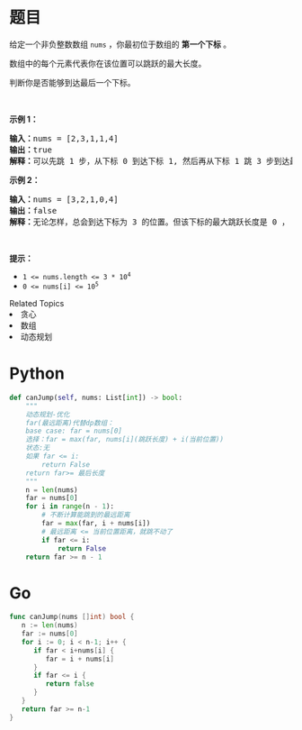 # 题目
<p>给定一个非负整数数组 <code>nums</code> ，你最初位于数组的 <strong>第一个下标</strong> 。</p>

<p>数组中的每个元素代表你在该位置可以跳跃的最大长度。</p>

<p>判断你是否能够到达最后一个下标。</p>

<p> </p>

<p><strong>示例 1：</strong></p>

<pre>
<strong>输入：</strong>nums = [2,3,1,1,4]
<strong>输出：</strong>true
<strong>解释：</strong>可以先跳 1 步，从下标 0 到达下标 1, 然后再从下标 1 跳 3 步到达最后一个下标。
</pre>

<p><strong>示例 2：</strong></p>

<pre>
<strong>输入：</strong>nums = [3,2,1,0,4]
<strong>输出：</strong>false
<strong>解释：</strong>无论怎样，总会到达下标为 3 的位置。但该下标的最大跳跃长度是 0 ， 所以永远不可能到达最后一个下标。
</pre>

<p> </p>

<p><strong>提示：</strong></p>

<ul>
	<li><code>1 <= nums.length <= 3 * 10<sup>4</sup></code></li>
	<li><code>0 <= nums[i] <= 10<sup>5</sup></code></li>
</ul>
<div><div>Related Topics</div><div><li>贪心</li><li>数组</li><li>动态规划</li></div></div>

# Python

```python
def canJump(self, nums: List[int]) -> bool:
    """
    动态规划-优化
    far(最远距离)代替dp数组：
    base case: far = nums[0]
    选择：far = max(far, nums[i](跳跃长度) + i(当前位置))
    状态:无
    如果 far <= i:
        return False
    return far>= 最后长度
    """
    n = len(nums)
    far = nums[0]
    for i in range(n - 1):
        # 不断计算能跳到的最远距离
        far = max(far, i + nums[i])
        # 最远距离 <= 当前位置距离，就跳不动了
        if far <= i:
            return False
    return far >= n - 1
```

# Go

```go
func canJump(nums []int) bool {
   n := len(nums)
   far := nums[0]
   for i := 0; i < n-1; i++ {
      if far < i+nums[i] {
         far = i + nums[i]
      }
      if far <= i {
         return false
      }
   }
   return far >= n-1
}
```